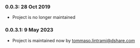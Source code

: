 ### 0.0.3: 28 Oct 2019
- Project is no longer maintained

### 0.0.3.1: 9 May 2023
- Project is maintained now by tommaso.lintrami@dshare.com
